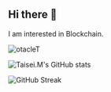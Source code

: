 <h2>Hi there 👋</h2>
<p>I am interested in Blockchain.</p>

<p> <img src="https://komarev.com/ghpvc/?username=otaclet&label=Profile%20views&color=0e75b6&style=flat" alt="otacleT" /> </p>

<!-- <p align="left"> <a href="https://github.com/ryo-ma/github-profile-trophy"><img src="https://github-profile-trophy.vercel.app/?username=otaclet" alt="otacleT" /></a> </p> -->

![Taisei.M's GitHub stats](https://github-readme-stats.vercel.app/api?username=otaclet&show_icons=true&count_private=true)

![GitHub Streak](https://github-readme-streak-stats.herokuapp.com/?user=otacleT)
<!-- 
<h3 align="left">Languages and Tools:</h3>
<div align="left"> 
<img src="https://raw.githubusercontent.com/devicons/devicon/master/icons/c/c-original.svg" alt="c" width="40" height="40"/>
<img src="https://raw.githubusercontent.com/devicons/devicon/master/icons/cplusplus/cplusplus-original.svg" alt="cplusplus" width="40" height="40"/>
<img src="https://raw.githubusercontent.com/devicons/devicon/master/icons/html5/html5-original-wordmark.svg" alt="html5" width="40" height="40"/>
<img src="https://raw.githubusercontent.com/devicons/devicon/master/icons/css3/css3-original-wordmark.svg" alt="css3" width="40" height="40"/>
<img src="https://raw.githubusercontent.com/devicons/devicon/master/icons/sass/sass-original.svg" alt="sass" width="40" height="40"/>
<img src="https://raw.githubusercontent.com/devicons/devicon/master/icons/php/php-original.svg" alt="php" width="40" height="40"/><br>
<img src="https://raw.githubusercontent.com/devicons/devicon/master/icons/javascript/javascript-original.svg" alt="javascript" width="40" height="40"/>
<img src="https://raw.githubusercontent.com/devicons/devicon/master/icons/typescript/typescript-original.svg" alt="typescript" width="40" height="40"/>
<img src="https://raw.githubusercontent.com/devicons/devicon/master/icons/react/react-original-wordmark.svg" alt="react" width="40" height="40"/>
<img src="https://cdn.worldvectorlogo.com/logos/nextjs-2.svg" alt="nextjs" width="40" height="40"/>
<img src="https://www.vectorlogo.zone/logos/tailwindcss/tailwindcss-icon.svg" alt="tailwind" width="40" height="40"/>
<img src="https://user-images.githubusercontent.com/80461281/193163428-b70a69f3-e69b-4a54-8f3f-148729a05d4c.svg" alt="tailwind" width="40" height="40"/>
<img src="https://raw.githubusercontent.com/devicons/devicon/master/icons/nodejs/nodejs-original-wordmark.svg" alt="nodejs" width="40" height="40"/><br>
<img src="https://user-images.githubusercontent.com/80461281/193162600-809bbb30-2e2f-449a-afac-6113d01d7ca8.png" width="40" height="40" />
<img src="https://user-images.githubusercontent.com/80461281/193162790-8dc54830-680e-4f69-a287-430425deeac6.svg" width="40" height="40" />
<img src="https://user-images.githubusercontent.com/80461281/193163335-f3295774-9497-489e-a476-2da8815da5a4.svg" width="40" height="40" />
<img src="https://user-images.githubusercontent.com/80461281/193163624-bac38d35-914d-4d1f-b9c0-f4256ac65b55.svg" width="40" height="40" />
<img src="https://user-images.githubusercontent.com/80461281/193163697-6cb86f6b-b10a-4385-b618-7d2e0f9a819e.png" width="40" height="40" /><br>
<img src="https://user-images.githubusercontent.com/80461281/193163497-d872398d-3837-40de-8070-92046cbf295d.svg" width="40" height="40" />
<img src="https://www.vectorlogo.zone/logos/firebase/firebase-icon.svg" alt="firebase" width="40" height="40"/>
<img src="https://www.vectorlogo.zone/logos/git-scm/git-scm-icon.svg" alt="git" width="40" height="40"/>
<img src="https://raw.githubusercontent.com/devicons/devicon/master/icons/linux/linux-original.svg" alt="linux" width="40" height="40"/>
</div> -->
